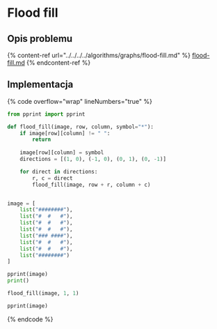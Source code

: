 # Flood fill

## Opis problemu

{% content-ref url="../../../../algorithms/graphs/flood-fill.md" %}
[flood-fill.md](../../../../algorithms/graphs/flood-fill.md)
{% endcontent-ref %}

## Implementacja

{% code overflow="wrap" lineNumbers="true" %}
```python
from pprint import pprint

def flood_fill(image, row, column, symbol="*"):
    if image[row][column] != " ":
        return
    
    image[row][column] = symbol
    directions = [(1, 0), (-1, 0), (0, 1), (0, -1)]

    for direct in directions:
        r, c = direct
        flood_fill(image, row + r, column + c)


image = [
    list("########"),
    list("#  #   #"),
    list("#  #   #"),
    list("#  #   #"),
    list("### ####"),
    list("#  #   #"),
    list("#  #   #"),
    list("########")
]

pprint(image)
print()

flood_fill(image, 1, 1)

pprint(image)
```
{% endcode %}
